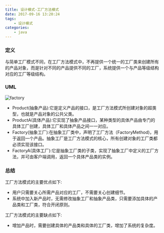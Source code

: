 ```yaml
---
title: 设计模式-工厂方法模式
date: 2017-09-16 13:20:24
tags:
    - 设计模式
categories:
    - java
---
```

### 定义
与简单工厂模式不同，在工厂方法模式中，不再提供一个统一的工厂类来创建所有的产品对象，而是针对不同的产品提供不同的工厂，系统提供一个与产品等级结构对应的工厂等级结构。

<!--more-->

### UML
![factory](http://ow83fnk93.bkt.clouddn.com/2017-09-17-factory.png)

* Product(抽象产品):它是定义产品的接口，是工厂方法模式所创建对象的超类型，也就是产品对象的公共父类。
* ProductA(具体产品):它实现了抽象产品接口，某种类型的具体产品由专门的具体工厂创建，具体工厂和具体产品之间一一对应。
* Factory(抽象工厂):在抽象工厂类中，声明了工厂方法（FactoryMethod)，用于返回一个产品。抽象工厂是工厂方法模式的核心，所有创建对象的工厂类都必须实现该接口。
* FactoryA(具体工厂):它是抽象工厂类的子类，实现了抽象工厂中定义的工厂方法，并可由客户端调用，返回一个具体产品类的实例。

### 总结
工厂方法模式的主要优点如下:

*  用户只需要关心所需产品对应的工厂，不需要关心创建细节。
*  系统中加入新产品时，无需修改抽象工厂和抽象产品类，只需要添加具体的产品类和工厂类，符合开闭原则。

工厂方法模式的主要缺点如下:

* 增加产品时，需要创建具体的产品类和具体的工厂类，增加了系统的复杂度。








